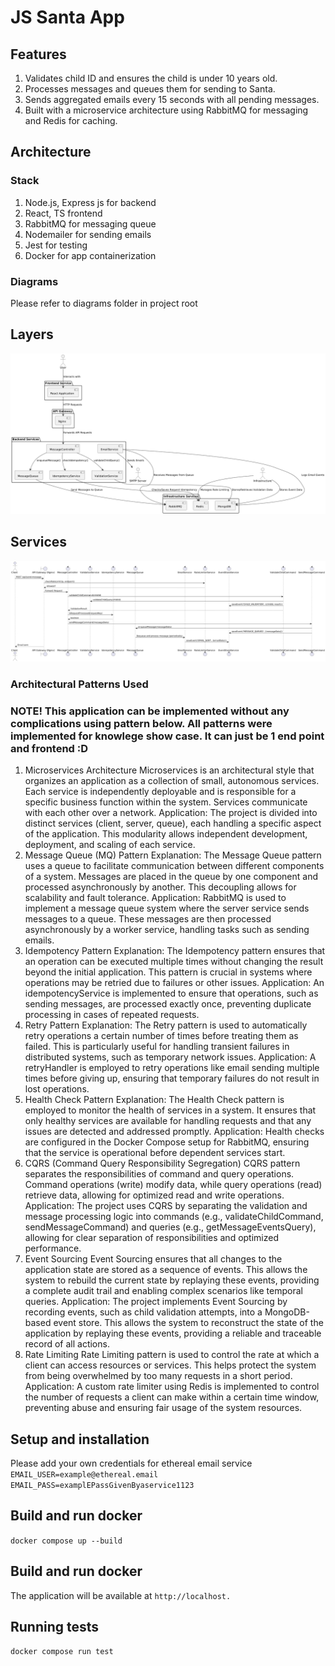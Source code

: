 # JS Santa App
## Features
1. Validates child ID and ensures the child is under 10 years old.
2. Processes messages and queues them for sending to Santa.
3. Sends aggregated emails every 15 seconds with all pending messages.
4. Built with a microservice architecture using RabbitMQ for messaging and Redis for caching.

## Architecture
### Stack
1. Node.js, Express js for backend
2. React, TS frontend
3. RabbitMQ for messaging queue
4. Nodemailer for sending emails
5. Jest for testing
6. Docker for app containerization 

### Diagrams
 Please refer to diagrams folder in project root
 ## Layers 
![layers](https://raw.githubusercontent.com/GaoFan98/js-santa-app/master/diagrams/layers.png)
## Services
![services](https://raw.githubusercontent.com/GaoFan98/js-santa-app/master/diagrams/services.png)

### Architectural Patterns Used
### NOTE! This application can be implemented without any complications using pattern below. All patterns were implemented for knowlege show case. It can just be 1 end point and frontend :D 
1. Microservices Architecture
    Microservices is an architectural style that organizes an application as a collection of small, autonomous services. Each service is independently deployable and is responsible for a specific business function within the system. Services communicate with each other over a network.
    Application: The project is divided into distinct services (client, server, queue), each handling a specific aspect of the application. This modularity allows independent development, deployment, and scaling of each service.
2. Message Queue (MQ) Pattern
    Explanation: The Message Queue pattern uses a queue to facilitate communication between different components of a system. Messages are placed in the queue by one component and processed asynchronously by another. This decoupling allows for scalability and fault tolerance.
    Application: RabbitMQ is used to implement a message queue system where the server service sends messages to a queue. These messages are then processed asynchronously by a worker service, handling tasks such as sending emails.
3. Idempotency Pattern
    Explanation: The Idempotency pattern ensures that an operation can be executed multiple times without changing the result beyond the initial application. This pattern is crucial in systems where operations may be retried due to failures or other issues.
    Application: An idempotencyService is implemented to ensure that operations, such as sending messages, are processed exactly once, preventing duplicate processing in cases of repeated requests.
4. Retry Pattern
    Explanation: The Retry pattern is used to automatically retry operations a certain number of times before treating them as failed. This is particularly useful for handling transient failures in distributed systems, such as temporary network issues.
    Application: A retryHandler is employed to retry operations like email sending multiple times before giving up, ensuring that temporary failures do not result in lost operations.
5. Health Check Pattern
    Explanation: The Health Check pattern is employed to monitor the health of services in a system. It ensures that only healthy services are available for handling requests and that any issues are detected and addressed promptly.
    Application: Health checks are configured in the Docker Compose setup for RabbitMQ, ensuring that the service is operational before dependent services start.
6. CQRS (Command Query Responsibility Segregation)
    CQRS pattern separates the responsibilities of command and query operations. Command operations (write) modify data, while query operations (read) retrieve data, allowing for optimized read and write operations.
    Application: The project uses CQRS by separating the validation and message processing logic into commands (e.g., validateChildCommand, sendMessageCommand) and queries (e.g., getMessageEventsQuery), allowing for clear separation of responsibilities and optimized performance.
7. Event Sourcing
    Event Sourcing ensures that all changes to the application state are stored as a sequence of events. This allows the system to rebuild the current state by replaying these events, providing a complete audit trail and enabling complex scenarios like temporal queries.
    Application: The project implements Event Sourcing by recording events, such as child validation attempts, into a MongoDB-based event store. This allows the system to reconstruct the state of the application by replaying these events, providing a reliable and traceable record of all actions.
8. Rate Limiting
    Rate Limiting pattern is used to control the rate at which a client can access resources or services. This helps protect the system from being overwhelmed by too many requests in a short period.
    Application: A custom rate limiter using Redis is implemented to control the number of requests a client can make within a certain time window, preventing abuse and ensuring fair usage of the system resources.

## Setup and installation
Please add your own credentials for ethereal email service <br>
`
EMAIL_USER=example@ethereal.email 
`
`
EMAIL_PASS=examplEPassGivenByaservice1123
`

## Build and run docker 
`
docker compose up --build
`

## Build and run docker 
The application will be available at `http://localhost.`

## Running tests  
`
docker compose run test
`
